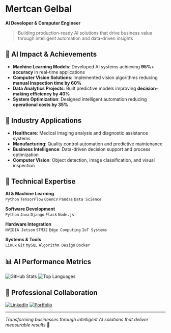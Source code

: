 # Mertcan Gelbal
**AI Developer & Computer Engineer**

> Building production-ready AI solutions that drive business value through intelligent automation and data-driven insights

## 🚀 AI Impact & Achievements
- **Machine Learning Models**: Developed AI systems achieving **95%+ accuracy** in real-time applications
- **Computer Vision Solutions**: Implemented vision algorithms reducing **manual inspection time by 60%**
- **Data Analytics Projects**: Built predictive models improving **decision-making efficiency by 40%**
- **System Optimization**: Designed intelligent automation reducing **operational costs by 35%**

## 🎯 Industry Applications
- **Healthcare**: Medical imaging analysis and diagnostic assistance systems
- **Manufacturing**: Quality control automation and predictive maintenance
- **Business Intelligence**: Data-driven decision support and process optimization
- **Computer Vision**: Object detection, image classification, and visual inspection

## 🔬 Technical Expertise
**AI & Machine Learning**  
`Python` `TensorFlow` `OpenCV` `Pandas` `Data Science`

**Software Development**  
`Python` `Java` `Django` `Flask` `Node.js`

**Hardware Integration**  
`NVIDIA Jetson` `STM32` `Edge Computing` `IoT Systems`

**Systems & Tools**  
`Linux` `Git` `MySQL` `Algorithm Design` `Docker`

## 📊 AI Performance Metrics
![GitHub Stats](https://github-readme-stats.vercel.app/api?username=mertcan-gelbal&show_icons=true&theme=minimal&hide_border=true&count_private=true)
![Top Languages](https://github-readme-stats.vercel.app/api/top-langs/?username=mertcan-gelbal&layout=compact&theme=minimal&hide_border=true&hide=c,assembly,makefile&langs_count=6)

## 💼 Professional Collaboration
[![LinkedIn](https://img.shields.io/badge/LinkedIn-0077B5?style=flat&logo=linkedin&logoColor=white)](https://linkedin.com/in/mertcangelbal)
[![Portfolio](https://img.shields.io/badge/Portfolio-000000?style=flat&logo=vercel&logoColor=white)](https://mertcangelbal.com)

---
*Transforming businesses through intelligent AI solutions that deliver measurable results* 🚀
